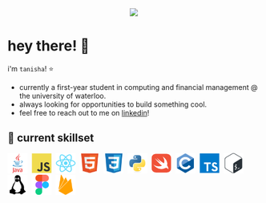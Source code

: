<!--maybe add an image or gif here in the future-->
<div align="center">
  <img src="https://media1.giphy.com/media/v1.Y2lkPTc5MGI3NjExNXA5Mmg2dHlyYzhrejhka215YXR6bW54MnN3bTMwMXozcmY3czF0diZlcD12MV9pbnRlcm5hbF9naWZfYnlfaWQmY3Q9Zw/NKEt9elQ5cR68/giphy.gif"
      width=600px/>
</div>

<h1 align="left" >
  hey there! 👋
</h1>

i'm `tanisha`! ⭐️
- currently a first-year student in computing and financial management @ the university of waterloo. 
- always looking for opportunities to build something cool. 
- feel free to reach out to me on <a href="https://www.linkedin.com/in/tanisha-gottemukula-656b64238/">linkedin</a>! 

## 🎀 current skillset 

<div>
  <img src="https://github.com/devicons/devicon/blob/master/icons/java/java-original-wordmark.svg" title="Java" alt="Java" width="40" height="40"/>&nbsp;
  <img src="https://github.com/devicons/devicon/blob/master/icons/javascript/javascript-original.svg" title="Javascript" alt="Javascript" width="40" height="40"/>&nbsp;
  <img src="https://github.com/devicons/devicon/blob/master/icons/react/react-original.svg" title="React" alt="React" width="40" height="40"/>&nbsp;
  <img src="https://github.com/devicons/devicon/blob/master/icons/html5/html5-original.svg" title="HTML5" alt="HTML5" width="40" height="40"/>&nbsp;
  <img src="https://github.com/devicons/devicon/blob/master/icons/css3/css3-original.svg" title="CSS" alt="CSS" width="40" height="40"/>&nbsp;
  <img src="https://github.com/devicons/devicon/blob/master/icons/python/python-original.svg" title="Python" alt="Python" width="40" height="40"/>&nbsp;
  <img src="https://github.com/devicons/devicon/blob/master/icons/swift/swift-original.svg" title="Swift" alt="Swift" width="40" height="40"/>&nbsp;
  <img src="https://github.com/devicons/devicon/blob/master/icons/c/c-original.svg" title="C++" alt="C++" width="40" height="40"/>&nbsp;
  <img src="https://github.com/devicons/devicon/blob/master/icons/typescript/typescript-plain.svg" title="TypeScript" alt="TypeScript" width="40" height="40"/>&nbsp;
  <img src="https://github.com/devicons/devicon/blob/master/icons/bash/bash-plain.svg" title="Bash" alt="Bash" width="40" height="40"/>&nbsp;
  <img src="https://github.com/devicons/devicon/blob/master/icons/linux/linux-plain.svg" title="Linux" alt="Linux" width="40" height="40"/>&nbsp;  
  <img src="https://github.com/devicons/devicon/blob/master/icons/figma/figma-original.svg" title="Figma" alt="Figma" width="40" height="40"/>&nbsp;
  <img src="https://github.com/devicons/devicon/blob/master/icons/firebase/firebase-plain.svg" title="Firebase" alt="Firebase" width="40" height="40"/>&nbsp;
</div>
